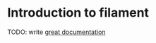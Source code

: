 # Introduction to filament

TODO: write [great documentation](http://jacobian.org/writing/what-to-write/)
